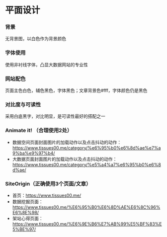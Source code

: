 # 平面设计
###  背景
无背景图，以白色作为背景颜色
### 字体使用
使用非衬线字体，凸显大数据网站的专业性
### 网站配色
页面主色白色，辅色黑色，字体黑色；文章背景色#fff，字体颜色仍是黑色
### 对比度与可读性
采用白底黑字，对比明显，是可读性最好的搭配之一
### Animate it! （合理使用2处）
- 数据空间页面封面图片的加载动作以及点击抖动的动作：https://www.tissues00.me/category/%e6%95%b0%e6%8d%ae%e7%a9%ba%e9%97%b4/
- 大数据页面封面图片的加载动作以及点击抖动的动作：https://www.tissues00.me/category/%e5%a4%a7%e6%95%b0%e6%8d%ae/
### SiteOrigin（正确使用3个页面/文章）
- 首页：https://www.tissues00.me/
- 数据挖掘页面：https://www.tissues00.me/%E6%95%B0%E6%8D%AE%E6%8C%96%E6%8E%98/
- 架站心得页面：https://www.tissues00.me/%E6%9E%B6%E7%AB%99%E5%BF%83%E5%BE%97/
